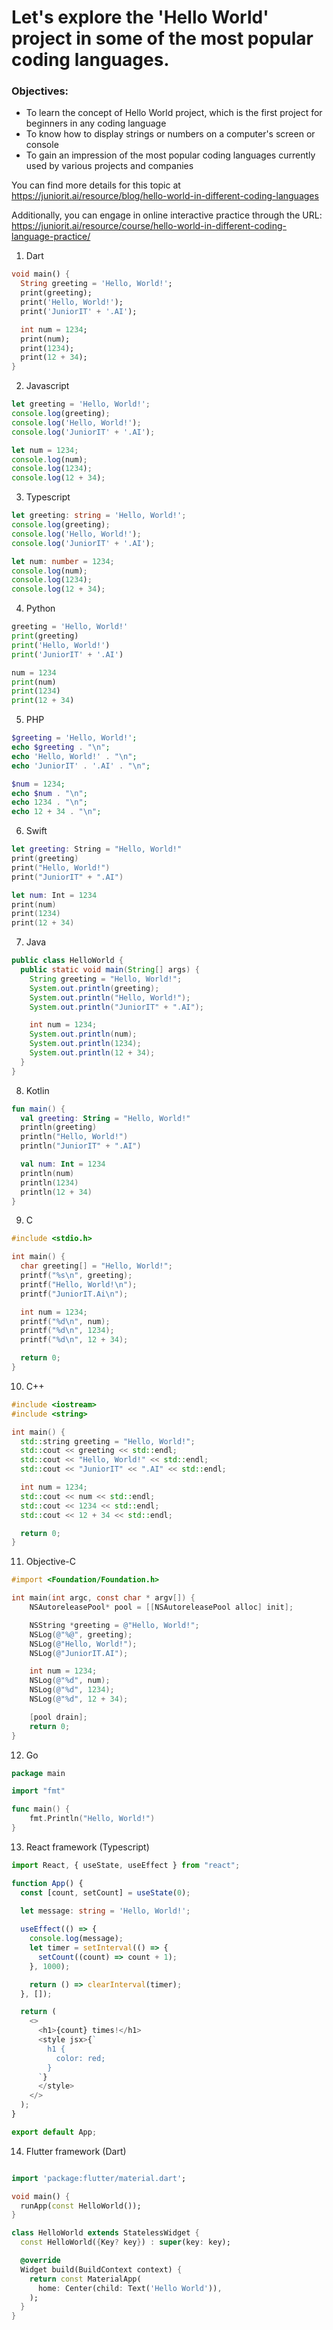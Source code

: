 # Let's explore the 'Hello World' project in some of the most popular coding languages.

### Objectives:

* To learn the concept of Hello World project, which is the first project for beginners in any coding language
* To know how to display strings or numbers on a computer's screen or console
* To gain an impression of the most popular coding languages currently used by various projects and companies

You can find more details for this topic at
https://juniorit.ai/resource/blog/hello-world-in-different-coding-languages

Additionally, you can engage in online interactive practice through the URL: https://juniorit.ai/resource/course/hello-world-in-different-coding-language-practice/

1. Dart
```dart
void main() {
  String greeting = 'Hello, World!';
  print(greeting);
  print('Hello, World!');
  print('JuniorIT' + '.AI');

  int num = 1234;
  print(num);
  print(1234);
  print(12 + 34);
}
```

2. Javascript
```javascript
let greeting = 'Hello, World!';
console.log(greeting);
console.log('Hello, World!');
console.log('JuniorIT' + '.AI');

let num = 1234;
console.log(num);
console.log(1234);
console.log(12 + 34);
```

3. Typescript
```typescript
let greeting: string = 'Hello, World!';
console.log(greeting);
console.log('Hello, World!');
console.log('JuniorIT' + '.AI');

let num: number = 1234;
console.log(num);
console.log(1234);
console.log(12 + 34);
```

4. Python
```python
greeting = 'Hello, World!'
print(greeting)
print('Hello, World!')
print('JuniorIT' + '.AI')

num = 1234
print(num)
print(1234)
print(12 + 34)
```
5. PHP
```php
$greeting = 'Hello, World!';
echo $greeting . "\n";
echo 'Hello, World!' . "\n";
echo 'JuniorIT' . '.AI' . "\n";

$num = 1234;
echo $num . "\n";
echo 1234 . "\n";
echo 12 + 34 . "\n";
```

6. Swift
```swift
let greeting: String = "Hello, World!"
print(greeting)
print("Hello, World!")
print("JuniorIT" + ".AI")

let num: Int = 1234
print(num)
print(1234)
print(12 + 34)
```

7. Java
```java
public class HelloWorld {
  public static void main(String[] args) {
    String greeting = "Hello, World!";
    System.out.println(greeting);
    System.out.println("Hello, World!");
    System.out.println("JuniorIT" + ".AI");

    int num = 1234;
    System.out.println(num);
    System.out.println(1234);
    System.out.println(12 + 34);
  }
}
```

8. Kotlin
```kotlin
fun main() {
  val greeting: String = "Hello, World!"
  println(greeting)
  println("Hello, World!")
  println("JuniorIT" + ".AI")

  val num: Int = 1234
  println(num)
  println(1234)
  println(12 + 34)
}
```

9. C 
```c
#include <stdio.h>

int main() {
  char greeting[] = "Hello, World!";
  printf("%s\n", greeting);
  printf("Hello, World!\n");
  printf("JuniorIT.Ai\n");

  int num = 1234;
  printf("%d\n", num);
  printf("%d\n", 1234);
  printf("%d\n", 12 + 34);

  return 0;
}
```

10. C++
```cpp
#include <iostream>
#include <string>

int main() {
  std::string greeting = "Hello, World!";
  std::cout << greeting << std::endl;
  std::cout << "Hello, World!" << std::endl;
  std::cout << "JuniorIT" << ".AI" << std::endl;

  int num = 1234;
  std::cout << num << std::endl;
  std::cout << 1234 << std::endl;
  std::cout << 12 + 34 << std::endl;

  return 0;
}
```

11. Objective-C
```objective-c
#import <Foundation/Foundation.h>

int main(int argc, const char * argv[]) {
    NSAutoreleasePool* pool = [[NSAutoreleasePool alloc] init];

    NSString *greeting = @"Hello, World!";
    NSLog(@"%@", greeting);
    NSLog(@"Hello, World!");
    NSLog(@"JuniorIT.AI");

    int num = 1234;
    NSLog(@"%d", num);
    NSLog(@"%d", 1234);
    NSLog(@"%d", 12 + 34);

    [pool drain];
    return 0;
}
```

12. Go
```go
package main

import "fmt"

func main() {
    fmt.Println("Hello, World!")
}
```

13. React framework (Typescript)
```typescript
import React, { useState, useEffect } from "react";

function App() {
  const [count, setCount] = useState(0);

  let message: string = 'Hello, World!';
  
  useEffect(() => {
    console.log(message);
    let timer = setInterval(() => {
      setCount((count) => count + 1);
    }, 1000);

    return () => clearInterval(timer);
  }, []);

  return (
    <>
      <h1>{count} times!</h1>
      <style jsx>{`
        h1 {
          color: red;
        }
      `}
      </style>
    </>
  );
}

export default App;
```

14. Flutter framework (Dart)
```dart

import 'package:flutter/material.dart';

void main() {
  runApp(const HelloWorld());
}

class HelloWorld extends StatelessWidget {
  const HelloWorld({Key? key}) : super(key: key);

  @override
  Widget build(BuildContext context) {
    return const MaterialApp(
      home: Center(child: Text('Hello World')),
    );
  }
}
``` 
